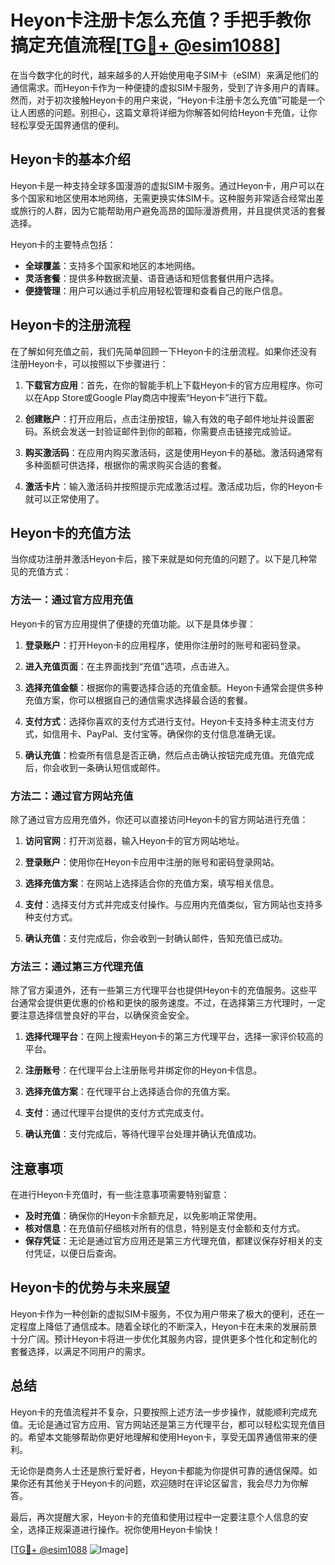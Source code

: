 # Heyon卡注册卡怎么充值？手把手教你搞定充值流程[[TG💪+ @esim1088](https://t.me/s/esim1088)]

在当今数字化的时代，越来越多的人开始使用电子SIM卡（eSIM）来满足他们的通信需求。而Heyon卡作为一种便捷的虚拟SIM卡服务，受到了许多用户的青睐。然而，对于初次接触Heyon卡的用户来说，“Heyon卡注册卡怎么充值”可能是一个让人困惑的问题。别担心，这篇文章将详细为你解答如何给Heyon卡充值，让你轻松享受无国界通信的便利。

## Heyon卡的基本介绍

Heyon卡是一种支持全球多国漫游的虚拟SIM卡服务。通过Heyon卡，用户可以在多个国家和地区使用本地网络，无需更换实体SIM卡。这种服务非常适合经常出差或旅行的人群，因为它能帮助用户避免高昂的国际漫游费用，并且提供灵活的套餐选择。

Heyon卡的主要特点包括：
- **全球覆盖**：支持多个国家和地区的本地网络。
- **灵活套餐**：提供多种数据流量、语音通话和短信套餐供用户选择。
- **便捷管理**：用户可以通过手机应用轻松管理和查看自己的账户信息。

## Heyon卡的注册流程

在了解如何充值之前，我们先简单回顾一下Heyon卡的注册流程。如果你还没有注册Heyon卡，可以按照以下步骤进行：

1. **下载官方应用**：首先，在你的智能手机上下载Heyon卡的官方应用程序。你可以在App Store或Google Play商店中搜索“Heyon卡”进行下载。

2. **创建账户**：打开应用后，点击注册按钮，输入有效的电子邮件地址并设置密码。系统会发送一封验证邮件到你的邮箱，你需要点击链接完成验证。

3. **购买激活码**：在应用内购买激活码，这是使用Heyon卡的基础。激活码通常有多种面额可供选择，根据你的需求购买合适的套餐。

4. **激活卡片**：输入激活码并按照提示完成激活过程。激活成功后，你的Heyon卡就可以正常使用了。

## Heyon卡的充值方法

当你成功注册并激活Heyon卡后，接下来就是如何充值的问题了。以下是几种常见的充值方式：

### 方法一：通过官方应用充值

Heyon卡的官方应用提供了便捷的充值功能。以下是具体步骤：

1. **登录账户**：打开Heyon卡的应用程序，使用你注册时的账号和密码登录。

2. **进入充值页面**：在主界面找到“充值”选项，点击进入。

3. **选择充值金额**：根据你的需要选择合适的充值金额。Heyon卡通常会提供多种充值方案，你可以根据自己的通信需求选择最合适的套餐。

4. **支付方式**：选择你喜欢的支付方式进行支付。Heyon卡支持多种主流支付方式，如信用卡、PayPal、支付宝等。确保你的支付信息准确无误。

5. **确认充值**：检查所有信息是否正确，然后点击确认按钮完成充值。充值完成后，你会收到一条确认短信或邮件。

### 方法二：通过官方网站充值

除了通过官方应用充值外，你还可以直接访问Heyon卡的官方网站进行充值：

1. **访问官网**：打开浏览器，输入Heyon卡的官方网站地址。

2. **登录账户**：使用你在Heyon卡应用中注册的账号和密码登录网站。

3. **选择充值方案**：在网站上选择适合你的充值方案，填写相关信息。

4. **支付**：选择支付方式并完成支付操作。与应用内充值类似，官方网站也支持多种支付方式。

5. **确认充值**：支付完成后，你会收到一封确认邮件，告知充值已成功。

### 方法三：通过第三方代理充值

除了官方渠道外，还有一些第三方代理平台也提供Heyon卡的充值服务。这些平台通常会提供更优惠的价格和更快的服务速度。不过，在选择第三方代理时，一定要注意选择信誉良好的平台，以确保资金安全。

1. **选择代理平台**：在网上搜索Heyon卡的第三方代理平台，选择一家评价较高的平台。

2. **注册账号**：在代理平台上注册账号并绑定你的Heyon卡信息。

3. **选择充值方案**：在代理平台上选择适合你的充值方案。

4. **支付**：通过代理平台提供的支付方式完成支付。

5. **确认充值**：支付完成后，等待代理平台处理并确认充值成功。

## 注意事项

在进行Heyon卡充值时，有一些注意事项需要特别留意：

- **及时充值**：确保你的Heyon卡余额充足，以免影响正常使用。
- **核对信息**：在充值前仔细核对所有的信息，特别是支付金额和支付方式。
- **保存凭证**：无论是通过官方应用还是第三方代理充值，都建议保存好相关的支付凭证，以便日后查询。

## Heyon卡的优势与未来展望

Heyon卡作为一种创新的虚拟SIM卡服务，不仅为用户带来了极大的便利，还在一定程度上降低了通信成本。随着全球化的不断深入，Heyon卡在未来的发展前景十分广阔。预计Heyon卡将进一步优化其服务内容，提供更多个性化和定制化的套餐选择，以满足不同用户的需求。

## 总结

Heyon卡的充值流程并不复杂，只要按照上述方法一步步操作，就能顺利完成充值。无论是通过官方应用、官方网站还是第三方代理平台，都可以轻松实现充值目的。希望本文能够帮助你更好地理解和使用Heyon卡，享受无国界通信带来的便利。

无论你是商务人士还是旅行爱好者，Heyon卡都能为你提供可靠的通信保障。如果你还有其他关于Heyon卡的问题，欢迎随时在评论区留言，我会尽力为你解答。

最后，再次提醒大家，Heyon卡的充值和使用过程中一定要注意个人信息的安全，选择正规渠道进行操作。祝你使用Heyon卡愉快！

[[TG💪+ @esim1088](https://t.me/s/esim1088) ![Image](https://i.postimg.cc/4NQfJmqS/Snipaste-2025-05-13-00-14-12.png)]